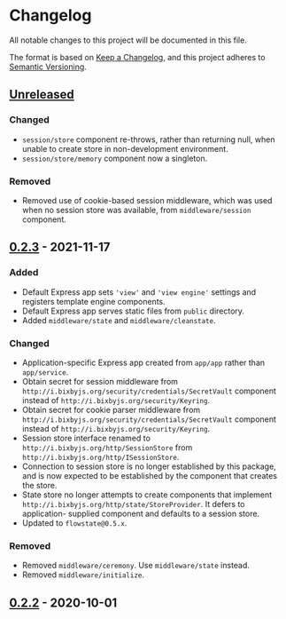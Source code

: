 # Changelog
All notable changes to this project will be documented in this file.

The format is based on [Keep a Changelog](https://keepachangelog.com/en/1.0.0/),
and this project adheres to [Semantic Versioning](https://semver.org/spec/v2.0.0.html).

## [Unreleased]
### Changed
- `session/store` component re-throws, rather than returning null, when unable
to create store in non-development environment.
- `session/store/memory` component now a singleton.

### Removed
- Removed use of cookie-based session middleware, which was used when no session
store was available, from `middleware/session` component.

## [0.2.3] - 2021-11-17
### Added
- Default Express app sets `'view'` and `'view engine'` settings and registers
template engine components.
- Default Express app serves static files from `public` directory.
- Added `middleware/state` and `middleware/cleanstate`.

### Changed
- Application-specific Express app created from `app/app` rather than
`app/service`.
- Obtain secret for session middleware from `http://i.bixbyjs.org/security/credentials/SecretVault`
component instead of `http://i.bixbyjs.org/security/Keyring`.
- Obtain secret for cookie parser middleware from `http://i.bixbyjs.org/security/credentials/SecretVault`
component instead of `http://i.bixbyjs.org/security/Keyring`.
- Session store interface renamed to `http://i.bixbyjs.org/http/SessionStore` from
`http://i.bixbyjs.org/http/ISessionStore`.
- Connection to session store is no longer established by this package, and is
now expected to be established by the component that creates the store.
- State store no longer attempts to create components that implement
`http://i.bixbyjs.org/http/state/StoreProvider`.  It defers to application-
supplied component and defaults to a session store.
- Updated to `flowstate@0.5.x`.

### Removed
- Removed `middleware/ceremony`.  Use `middleware/state` instead.
- Removed `middleware/initialize`.

## [0.2.2] - 2020-10-01

[Unreleased]: https://github.com/bixbyjs/bixby-express/compare/v0.2.3...HEAD
[0.2.3]: https://github.com/bixbyjs/bixby-express/compare/v0.2.2...v0.2.3
[0.2.2]: https://github.com/bixbyjs/bixby-express/compare/v0.2.1...v0.2.2
